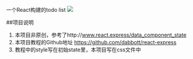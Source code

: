 一个React构建的todo list
![](https://img.vim-cn.com/9a/b3e0f9a6f661356ce2c317496ec4588c6658bd.jpg)

##项目说明
1. 本项目非原创，参考了http://www.react.express/data_component_state 
2. 本项目教程的Github地址 https://github.com/dabbott/react-express 
3. 教程中的style写在初始state里，本项目写在css文件中




